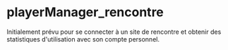 # playerManager_rencontre
Initialement prévu pour se connecter à un site de rencontre et obtenir des statistiques d'utilisation avec son compte personnel.
